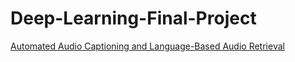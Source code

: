# Deep-Learning-Final-Project

[Automated Audio Captioning and Language-Based Audio Retrieval](https://arxiv.org/abs/2207.04156)
